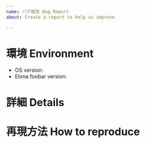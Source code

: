 ```yaml
---
name: バグ報告 Bug Report
about: Create a report to help us improve

---
```


# 環境 Environment

* OS version:
* Elona foobar version:


# 詳細 Details


# 再現方法 How to reproduce

